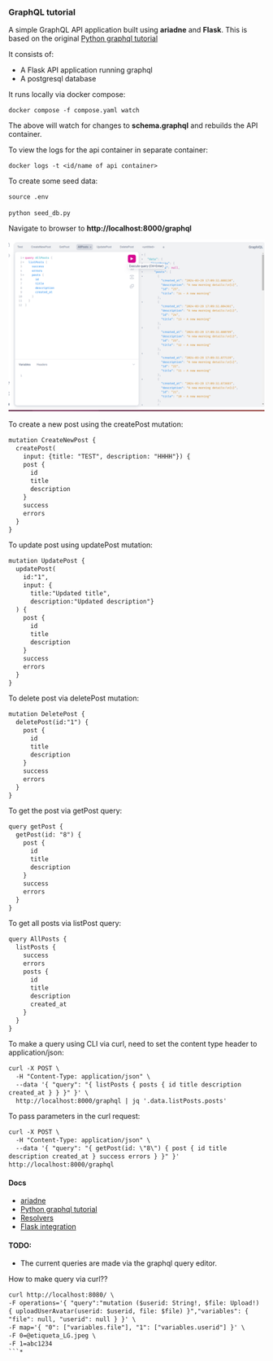 ### GraphQL tutorial

[ariadne]: https://ariadnegraphql.org/
[Python graphql tutorial]: https://www.apollographql.com/blog/complete-api-guide
[Resolvers]: https://ariadnegraphql.org/docs/resolvers
[Flask integration]: https://ariadnegraphql.org/docs/flask-integration
[Flask middleware]: https://www.loginradius.com/blog/engineering/guest-post/securing-flask-api-with-jwt/


A simple GraphQL API application built using **ariadne** and **Flask**. This is based on the original [Python graphql tutorial]

It consists of:

* A Flask API application running graphql
* A postgresql database 


It runs locally via docker compose:
```
docker compose -f compose.yaml watch
```

The above will watch for changes to **schema.graphql** and rebuilds the API container.

To view the logs for the api container in separate container:
```
docker logs -t <id/name of api container>
```


To create some seed data:
```
source .env

python seed_db.py
```

Navigate to browser to **http://localhost:8000/graphql**

![GraphQL query editor](image.png)


To create a new post using the createPost mutation:
```
mutation CreateNewPost {
  createPost(
    input: {title: "TEST", description: "HHHH"}) {
    post {
      id
      title
      description
    }
    success
    errors
  }
}
```

To update post using updatePost mutation:
```
mutation UpdatePost {
  updatePost(
    id:"1", 
    input: {
      title:"Updated title", 
      description:"Updated description"}
  ) {
    post {
      id
      title
      description
    }
    success
    errors
  }
}
```

To delete post via deletePost mutation:
```
mutation DeletePost {
  deletePost(id:"1") {
    post {
      id
      title
      description
    }
    success
    errors
  }
}
```

To get the post via getPost query:
```
query getPost {
  getPost(id: "8") {
    post {
      id
      title
      description
    }
    success
    errors
  }
}
```

To get all posts via listPost query:
```
query AllPosts {
  listPosts {
    success
    errors
    posts {
      id
      title 
      description
      created_at
    }
  }
}
```


To make a query using CLI via curl, need to set the content type header to application/json:
```
curl -X POST \
  -H "Content-Type: application/json" \
  --data '{ "query": "{ listPosts { posts { id title description created_at } } }" }' \
  http://localhost:8000/graphql | jq '.data.listPosts.posts'
```

To pass parameters in the curl request:
```
curl -X POST \
  -H "Content-Type: application/json" \
  --data '{ "query": "{ getPost(id: \"8\") { post { id title description created_at } success errors } }" }' http://localhost:8000/graphql
```



#### Docs
- [ariadne]
- [Python graphql tutorial]
- [Resolvers]
- [Flask integration]


#### TODO:

* The current queries are made via the graphql query editor.

How to make query via curl??

```
curl http://localhost:8080/ \
-F operations='{ "query":"mutation ($userid: String!, $file: Upload!) { uploadUserAvatar(userid: $userid, file: $file) }","variables": { "file": null, "userid": null } }' \
-F map='{ "0": ["variables.file"], "1": ["variables.userid"] }' \
-F 0=@etiqueta_LG.jpeg \
-F 1=abc1234
```*